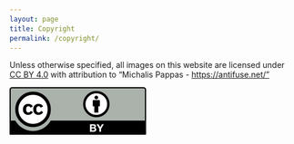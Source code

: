 ```yaml
---
layout: page
title: Copyright
permalink: /copyright/
---
```


Unless otherwise specified, all images on this website are licensed under [CC BY 4.0](https://creativecommons.org/licenses/by/4.0/) with attribution to “Michalis Pappas - https://antifuse.net/”

![CC-BY](assets/cc_by.svg)

